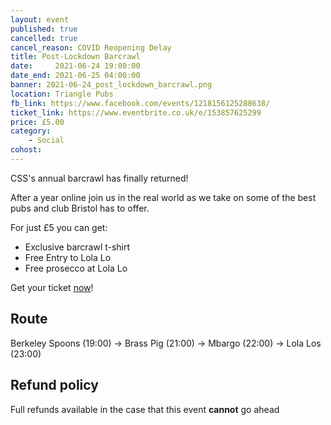 ```yaml
---
layout: event
published: true
cancelled: true
cancel_reason: COVID Reopening Delay 
title: Post-Lockdown Barcrawl
date:     2021-06-24 19:00:00
date_end: 2021-06-25 04:00:00
banner: 2021-06-24_post_lockdown_barcrawl.png
location: Triangle Pubs
fb_link: https://www.facebook.com/events/1218156125288638/
ticket_link: https://www.eventbrite.co.uk/e/153857625299
price: £5.00
category:
    - Social
cohost:
---
```

CSS's annual barcrawl has finally returned!

After a year online join us in the real world as we take on some of the best pubs and club Bristol has to offer.

For just £5 you can get:

- Exclusive barcrawl t-shirt
- Free Entry to Lola Lo
- Free prosecco at Lola Lo

Get your ticket [now]({{page.ticket_link}})!

## Route
Berkeley Spoons (19:00) -> Brass Pig (21:00) -> Mbargo (22:00) -> Lola Los (23:00)

## Refund policy
Full refunds available in the case that this event **cannot** go ahead
